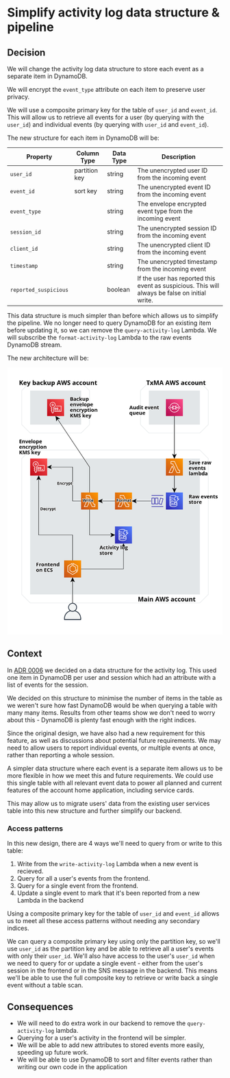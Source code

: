 # Simplify activity log data structure & pipeline

## Decision

We will change the activity log data structure to store each event as a separate item in DynamoDB.

We will encrypt the `event_type` attribute on each item to preserve user privacy.

We will use a composite primary key for the table of `user_id` and `event_id`.
This will allow us to retrieve all events for a user (by querying with the `user_id`) and individual events (by querying with `user_id` and `event_id`).

The new structure for each item in DynamoDB will be:

| Property              | Column Type   | Data Type | Description                                                                                    |
| --------------------- | ------------- | --------- | ---------------------------------------------------------------------------------------------- |
| `user_id`             | partition key | string    | The unencrypted user ID from the incoming event                                                |
| `event_id`            | sort key      | string    | The unencrypted event ID from the incoming event                                               |
| `event_type`          |               | string    | The envelope encrypted event type from the incoming event                                      |
| `session_id`          |               | string    | The unencrypted session ID from the incoming event                                             |
| `client_id`           |               | string    | The unencrypted client ID from the incoming event                                              |
| `timestamp`           |               | string    | The unencrypted timestamp from the incoming event                                              |
| `reported_suspicious` |               | boolean   | If the user has reported this event as suspicious. This will always be false on initial write. |

This data structure is much simpler than before which allows us to simplify the pipeline.
We no longer need to query DynamoDB for an existing item before updating it, so we can remove the `query-activity-log` Lambda.
We will subscribe the `format-activity-log` Lambda to the raw events DynamoDB stream.

The new architecture will be:

![Architectural design diagram showing the removal of the query lambda](images/ADR-0010-simplified-activity-log-architecture.png)

## Context

In [ADR 0006](./0006-recording-activity-log-data-within-the-account.md) we decided on a data structure for the activity log.
This used one item in DynamoDB per user and session which had an attribute with a list of events for the session.

We decided on this structure to minimise the number of items in the table as we weren't sure how fast DynamoDB would be when querying a table with many many items.
Results from other teams show we don't need to worry about this - DynamoDB is plenty fast enough with the right indices.

Since the original design, we have also had a new requirement for this feature, as well as discussions about potential future requirements.
We may need to allow users to report individual events, or multiple events at once, rather than reporting a whole session.

A simpler data structure where each event is a separate item allows us to be more flexible in how we meet this and future requirements.
We could use this single table with all relevant event data to power all planned and current features of the account home application, including service cards.

This may allow us to migrate users' data from the existing user services table into this new structure and further simplify our backend.

### Access patterns

In this new design, there are 4 ways we'll need to query from or write to this table:

1. Write from the `write-activity-log` Lambda when a new event is recieved.
2. Query for all a user's events from the frontend.
3. Query for a single event from the frontend.
4. Update a single event to mark that it's been reported from a new Lambda in the backend

Using a composite primary key for the table of `user_id` and `event_id` allows us to meet all these access patterns without needing any secondary indices.

We can query a composite primary key using only the partition key, so we'll use `user_id` as the partition key and be able to retrieve all a user's events with only their `user_id`.
We'll also have access to the user's `user_id` when we need to query for or update a single event - either from the user's session in the frontend or in the SNS message in the backend.
This means we'll be able to use the full composite key to retrieve or write back a single event without a table scan.

## Consequences

- We will need to do extra work in our backend to remove the `query-activity-log` lambda.
- Querying for a user's activity in the frontend will be simpler.
- We will be able to add new attributes to stored events more easily, speeding up future work.
- We will be able to use DynamoDB to sort and filter events rather than writing our own code in the application
